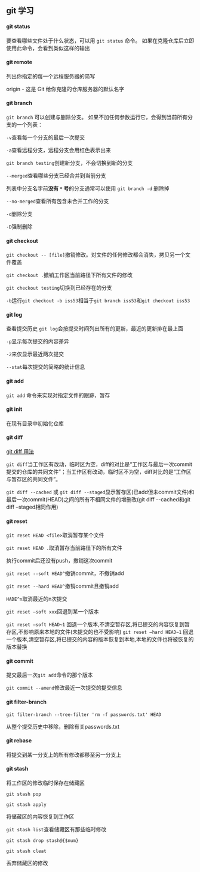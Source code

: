 ## git 学习

#### git status

要查看哪些文件处于什么状态，可以用 `git status` 命令。 如果在克隆仓库后立即使用此命令，会看到类似这样的输出

#### git remote

列出你指定的每一个远程服务器的简写

origin - 这是 Git 给你克隆的仓库服务器的默认名字

#### git branch

`git branch` 可以创建与删除分支。 如果不加任何参数运行它，会得到当前所有分支的一个列表：

`-v`查看每一个分支的最后一次提交

`-a`查看远程分支，远程分支会用红色表示出来

`git branch testing`创建新分支，不会切换到新的分支

`--merged`查看哪些分支已经合并到当前分支

列表中分支名字前**没有 `*` 号**的分支通常可以使用 `git branch -d` 删除掉

`--no-merged`查看所有包含未合并工作的分支

`-d`删除分支

`-D`强制删除

#### git checkout

`git checkout -- [file]`撤销修改。对文件的任何修改都会消失，拷贝另一个文件覆盖

`git checkout .`撤销工作区当前路径下所有文件的修改

`git checkout testing`切换到已经存在的分支

`-b`运行`git checkout -b iss53`相当于`git branch iss53`和`git checkout iss53`



#### git log

查看提交历史 `git log`会按提交时间列出所有的更新，最近的更新排在最上面

`-p`显示每次提交的内容差异

`-2`来仅显示最近两次提交

`--stat`每次提交的简略的统计信息

#### git add

`git add` 命令来实现对指定文件的跟踪，暂存

#### git init

在现有目录中初始化仓库

#### git diff

[git diff 用法](https://blog.csdn.net/wq6ylg08/article/details/88798254)

`git diff`当工作区有改动，临时区为空，diff的对比是“工作区与最后一次commit提交的仓库的共同文件”；当工作区有改动，临时区不为空，diff对比的是“工作区与暂存区的共同文件”。

`git diff --cached` 或 `git diff --staged`显示暂存区(已add但未commit文件)和最后一次commit(HEAD)之间的所有不相同文件的增删改(git diff --cached和git diff –staged相同作用)

#### git reset

`git reset HEAD <file>`取消暂存某个文件

`git reset HEAD .`取消暂存当前路径下的所有文件

执行commit后还没有push，撤销这次commit

`git reset --soft HEAD^`撤销commit，不撤销add

`git reset --hard HEAD^`撤销commit且撤销add

`HADE^n`取消最近的n次提交

`git reset –soft xxx`回退到某一个版本

`git reset –soft HEAD~1`
回退一个版本,不清空暂存区,将已提交的内容恢复到暂存区,不影响原来本地的文件(未提交的也不受影响)
`git reset –hard HEAD~1`
回退一个版本,清空暂存区,将已提交的内容的版本恢复到本地,本地的文件也将被恢复的版本替换

#### git commit

提交最后一次`git add`命令的那个版本

`git commit --amend`修改最近一次提交的提交信息



#### git filter-branch

`git filter-branch --tree-filter 'rm -f passwords.txt' HEAD`

从整个提交历史中移除，删除有关passwords.txt

#### git rebase

将提交到某一分支上的所有修改都移至另一分支上

#### git stash

将工作区的修改临时保存在储藏区

`git stash pop`

`git stash apply`

将储藏区的内容恢复到工作区

`git stash list`查看储藏区有那些临时修改

`git stash drop stash@{$num}`

`git stash cleat`

丢弃储藏区的修改

